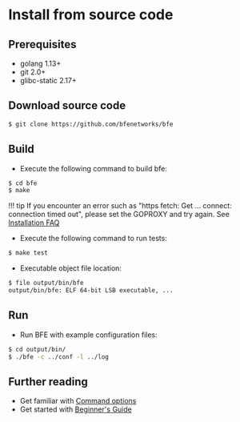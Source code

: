 # Install from source code

## Prerequisites
- golang 1.13+
- git 2.0+
- glibc-static 2.17+

## Download source code
```bash
$ git clone https://github.com/bfenetworks/bfe
```

## Build
- Execute the following command to build bfe:

```bash
$ cd bfe
$ make
```

!!! tip
    If you encounter an error such as "https fetch: Get ... connect: connection timed out", please set the GOPROXY and try again. See [Installation FAQ](../faq/installation.md)

- Execute the following command to run tests:

```bash
$ make test
```

- Executable object file location:

```bash
$ file output/bin/bfe
output/bin/bfe: ELF 64-bit LSB executable, ...
```

## Run

- Run BFE with example configuration files:

```bash
$ cd output/bin/
$ ./bfe -c ../conf -l ../log
```

## Further reading
- Get familiar with [Command options](../operation/command.md)
- Get started with [Beginner's Guide](../example/guide.md)
                                           
